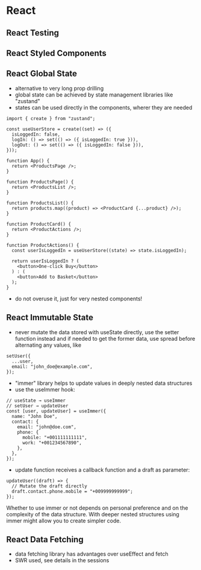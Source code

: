 # React

## React Testing

## React Styled Components

## React Global State

- alternative to very long prop drilling
- global state can be achieved by state management libraries like "zustand"
- states can be used directly in the components, wherer they are needed

```
import { create } from "zustand";

const useUserStore = create((set) => ({
  isLoggedIn: false,
  logIn: () => set(() => ({ isLoggedIn: true })),
  logOut: () => set(() => ({ isLoggedIn: false })),
}));

function App() {
  return <ProductsPage />;
}

function ProductsPage() {
  return <ProductsList />;
}

function ProductsList() {
  return products.map((product) => <ProductCard {...product} />);
}

function ProductCard() {
  return <ProductActions />;
}

function ProductActions() {
  const userIsLoggedIn = useUserStore((state) => state.isLoggedIn);

  return userIsLoggedIn ? (
    <button>One-click Buy</button>
  ) : (
    <button>Add to Basket</button>
  );
}
```

- do not overuse it, just for very nested components!

## React Immutable State

- never mutate the data stored with useState directly, use the setter function instead and if needed to get the former data, use spread before alternating any values, like

```
setUser({
  ...user,
  email: "john_doe@example.com",
});
```

- "immer" library helps to update values in deeply nested data structures
- use the useImmer hook:

```
// useState → useImmer
// setUser → updateUser
const [user, updateUser] = useImmer({
  name: "John Doe",
  contact: {
    email: "john@doe.com",
    phone: {
      mobile: "+001111111111",
      work: "+001234567890",
    },
  },
});
```

- update function receives a callback function and a draft as parameter:

```
updateUser((draft) => {
  // Mutate the draft directly
  draft.contact.phone.mobile = "+009999999999";
});
```

Whether to use immer or not depends on personal preference and on the complexity of the data structure. With deeper nested structures using immer might allow you to create simpler code.

## React Data Fetching

- data fetching library has advantages over useEffect and fetch
- SWR used, see details in the sessions
